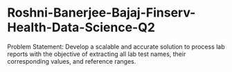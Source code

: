 # Roshni-Banerjee-Bajaj-Finserv-Health-Data-Science-Q2
Problem Statement: Develop a scalable and accurate solution to process lab reports with the objective of extracting all lab test names, their corresponding values, and reference ranges.
